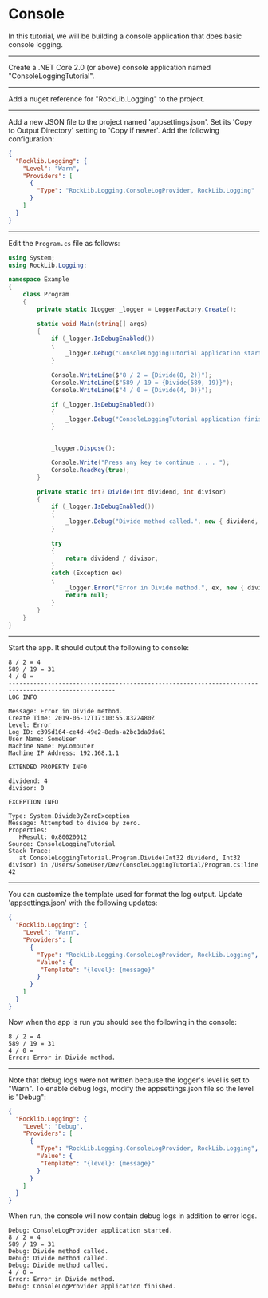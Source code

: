 # Console

In this tutorial, we will be building a console application that does basic console logging.

---

Create a .NET Core 2.0 (or above) console application named "ConsoleLoggingTutorial".

---

Add a nuget reference for "RockLib.Logging" to the project.

---

Add a new JSON file to the project named 'appsettings.json'. Set its 'Copy to Output Directory' setting to 'Copy if newer'. Add the following configuration:

```json
{
  "Rocklib.Logging": {
    "Level": "Warn",
    "Providers": [
      {
        "Type": "RockLib.Logging.ConsoleLogProvider, RockLib.Logging"
      }
    ]
  }
}
```

---

Edit the `Program.cs` file as follows:

```c#
using System;
using RockLib.Logging;

namespace Example
{
    class Program
    {
        private static ILogger _logger = LoggerFactory.Create();

        static void Main(string[] args)
        {
            if (_logger.IsDebugEnabled())
            {
                _logger.Debug("ConsoleLoggingTutorial application started.");
            }

            Console.WriteLine($"8 / 2 = {Divide(8, 2)}");
            Console.WriteLine($"589 / 19 = {Divide(589, 19)}");
            Console.WriteLine($"4 / 0 = {Divide(4, 0)}");

            if (_logger.IsDebugEnabled())
            {
                _logger.Debug("ConsoleLoggingTutorial application finished.");
            }


            _logger.Dispose();

            Console.Write("Press any key to continue . . . ");
            Console.ReadKey(true);
        }

        private static int? Divide(int dividend, int divisor)
        {
            if (_logger.IsDebugEnabled())
            {
                _logger.Debug("Divide method called.", new { dividend, divisor });
            }

            try
            {
                return dividend / divisor;
            }
            catch (Exception ex)
            {
                _logger.Error("Error in Divide method.", ex, new { dividend, divisor });
                return null;
            }
        }
    }
}
```

---

Start the app. It should output the following to console:

```
8 / 2 = 4
589 / 19 = 31
4 / 0 = 
----------------------------------------------------------------------------------------------------
LOG INFO

Message: Error in Divide method.
Create Time: 2019-06-12T17:10:55.8322480Z
Level: Error
Log ID: c395d164-ce4d-49e2-8eda-a2bc1da9da61
User Name: SomeUser
Machine Name: MyComputer
Machine IP Address: 192.168.1.1

EXTENDED PROPERTY INFO

dividend: 4
divisor: 0

EXCEPTION INFO

Type: System.DivideByZeroException
Message: Attempted to divide by zero.
Properties:
   HResult: 0x80020012
Source: ConsoleLoggingTutorial
Stack Trace:
   at ConsoleLoggingTutorial.Program.Divide(Int32 dividend, Int32 divisor) in /Users/SomeUser/Dev/ConsoleLoggingTutorial/Program.cs:line 42
```

---

You can customize the template used for format the log output.  Update 'appsettings.json' with the following updates:

```json
{
  "Rocklib.Logging": {
    "Level": "Warn",
    "Providers": [
      {
        "Type": "RockLib.Logging.ConsoleLogProvider, RockLib.Logging",
        "Value": {
         "Template": "{level}: {message}"
        }
      }
    ]
  }
}
```

Now when the app is run you should see the following in the console: 

```
8 / 2 = 4
589 / 19 = 31
4 / 0 = 
Error: Error in Divide method.
```

---

Note that debug logs were not written because the logger's level is set to "Warn". To enable debug logs, modify the appsettings.json file so the level is "Debug":

```json
{
  "Rocklib.Logging": {
    "Level": "Debug",
    "Providers": [
      {
        "Type": "RockLib.Logging.ConsoleLogProvider, RockLib.Logging",
        "Value": {
         "Template": "{level}: {message}"
        }
      }
    ]
  }
}
```

When run, the console will now contain debug logs in addition to error logs.

```
Debug: ConsoleLogProvider application started.
8 / 2 = 4
589 / 19 = 31
Debug: Divide method called.
Debug: Divide method called.
Debug: Divide method called.
4 / 0 = 
Error: Error in Divide method.
Debug: ConsoleLogProvider application finished.
```
